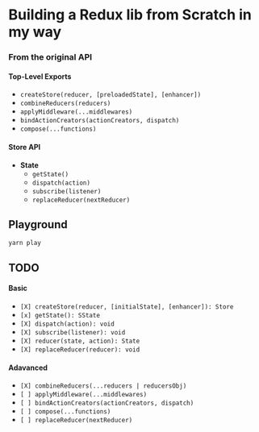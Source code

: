 # Building a Redux lib from Scratch in my way

### From the original API

#### Top-Level Exports​

- `createStore(reducer, [preloadedState], [enhancer])`
- `combineReducers(reducers)`
- `applyMiddleware(...middlewares)`
- `bindActionCreators(actionCreators, dispatch)`
- `compose(...functions)`

#### Store API

- <strong>State</strong>
  - `getState()`
  - `dispatch(action)`
  - `subscribe(listener)`
  - `replaceReducer(nextReducer)`

## Playground

```shell
yarn play
```

## TODO

#### Basic

- `[X] createStore(reducer, [initialState], [enhancer]): Store`
- `[x] getState(): SState`
- `[X] dispatch(action): void`
- `[X] subscribe(listener): void`
- `[X] reducer(state, action): State`
- `[X] replaceReducer(reducer): void`

#### Adavanced

- `[X] combineReducers(...reducers | reducersObj)`
- `[ ] applyMiddleware(...middlewares)`
- `[ ] bindActionCreators(actionCreators, dispatch)`
- `[ ] compose(...functions)`
- `[ ] replaceReducer(nextReducer)`
